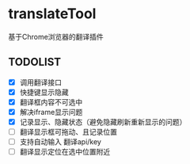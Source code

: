 # translateTool
基于Chrome浏览器的翻译插件

## TODOLIST

- [x] 调用翻译接口
- [x] 快捷键显示隐藏
- [x] 翻译框内容不可选中
- [x] 解决iframe显示问题
- [x] 记录显示、隐藏状态（避免隐藏刷新重新显示的问题）
- [ ] 翻译显示框可拖动、且记录位置
- [ ] 支持自动输入 翻译api/key
- [ ] 翻译显示定位在选中位置附近
